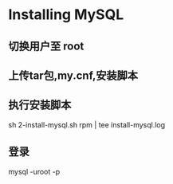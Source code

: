 # Installing MySQL

## 切换用户至 root
## 上传tar包,my.cnf,安装脚本

## 执行安装脚本
sh 2-install-mysql.sh rpm | tee install-mysql.log

## 登录
mysql -uroot -p

